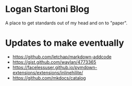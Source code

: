 # Logan Startoni Blog

A place to get standards out of my head and on to "paper".

# Updates to make eventually
- https://github.com/letchap/markdown-addcode
- https://gist.github.com/waylan/4773365
- https://facelessuser.github.io/pymdown-extensions/extensions/inlinehilite/
- https://github.com/mkdocs/catalog